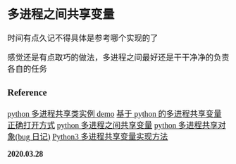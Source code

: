 <font size=4 face='楷体'>

## 多进程之间共享变量

时间有点久记不得具体是参考哪个实现的了

感觉还是有点取巧的做法，多进程之间最好还是干干净净的负责各自的任务

### Reference

[python 多进程共享类实例 demo](https://blog.csdn.net/jacke121/article/details/82658471)
[基于 python 的多进程共享变量正确打开方式](https://www.jb51.net/article/139139.htm)
[python 多进程之间共享变量](https://blog.csdn.net/qq_42353939/article/details/88989675)
[python 多进程共享对象(bug 日记)](https://blog.csdn.net/yournevermore/article/details/88718745)
[Python3 多进程共享变量实现方法](https://www.cnblogs.com/lsdb/p/10815319.html)

**2020.03.28**
